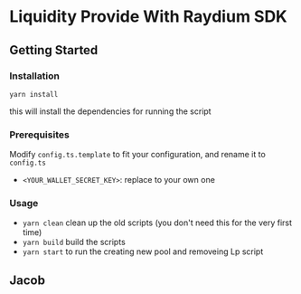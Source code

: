 # Liquidity Provide With Raydium SDK

## Getting Started
### Installation

`yarn install`

this will install the dependencies for running the script

### Prerequisites
Modify `config.ts.template` to fit your configuration, and rename it to `config.ts`

- `<YOUR_WALLET_SECRET_KEY>`: replace to your own one

### Usage

- `yarn clean` clean up the old scripts (you don't need this for the very first time)
- `yarn build` build the scripts
- `yarn start` to run the creating new pool and removeing Lp script


## Jacob